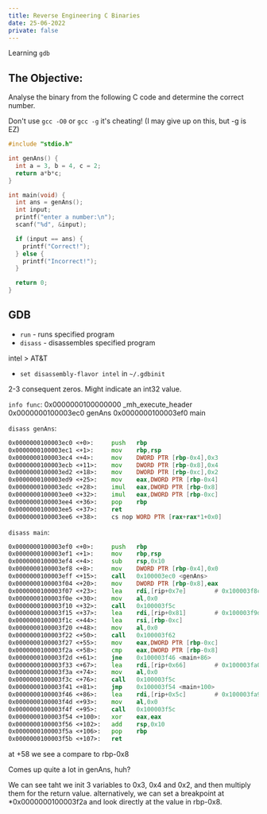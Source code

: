 ```yaml
---
title: Reverse Engineering C Binaries
date: 25-06-2022
private: false
---
```


Learning `gdb`

## The Objective:

Analyse the binary from the following C code and determine the correct number.

Don't use `gcc -O0` or `gcc -g` it's cheating!
(I may give up on this, but -g is EZ)

```c
#include "stdio.h"

int genAns() {
  int a = 3, b = 4, c = 2;
  return a*b*c;
}

int main(void) {
  int ans = genAns();
  int input;
  printf("enter a number:\n");
  scanf("%d", &input);

  if (input == ans) {
    printf("Correct!");
  } else {
    printf("Incorrect!");
  }

  return 0;
}
```

## GDB

- `run` - runs specified program
- `disass` - disassembles specified program

intel > AT&T 
- `set disassembly-flavor intel` in `~/.gdbinit`

2-3 consequent zeros. Might indicate an int32 value.

`info func`:
0x0000000100000000  _mh_execute_header
0x0000000100003ec0  genAns
0x0000000100003ef0  main

`disass genAns`:
```asm
0x0000000100003ec0 <+0>:     push   rbp
0x0000000100003ec1 <+1>:     mov    rbp,rsp
0x0000000100003ec4 <+4>:     mov    DWORD PTR [rbp-0x4],0x3
0x0000000100003ecb <+11>:    mov    DWORD PTR [rbp-0x8],0x4
0x0000000100003ed2 <+18>:    mov    DWORD PTR [rbp-0xc],0x2
0x0000000100003ed9 <+25>:    mov    eax,DWORD PTR [rbp-0x4]
0x0000000100003edc <+28>:    imul   eax,DWORD PTR [rbp-0x8]
0x0000000100003ee0 <+32>:    imul   eax,DWORD PTR [rbp-0xc]
0x0000000100003ee4 <+36>:    pop    rbp
0x0000000100003ee5 <+37>:    ret
0x0000000100003ee6 <+38>:    cs nop WORD PTR [rax+rax*1+0x0]
```

`disass main`:
```asm
0x0000000100003ef0 <+0>:     push   rbp
0x0000000100003ef1 <+1>:     mov    rbp,rsp
0x0000000100003ef4 <+4>:     sub    rsp,0x10
0x0000000100003ef8 <+8>:     mov    DWORD PTR [rbp-0x4],0x0
0x0000000100003eff <+15>:    call   0x100003ec0 <genAns>
0x0000000100003f04 <+20>:    mov    DWORD PTR [rbp-0x8],eax
0x0000000100003f07 <+23>:    lea    rdi,[rip+0x7e]        # 0x100003f8c
0x0000000100003f0e <+30>:    mov    al,0x0
0x0000000100003f10 <+32>:    call   0x100003f5c
0x0000000100003f15 <+37>:    lea    rdi,[rip+0x81]        # 0x100003f9d
0x0000000100003f1c <+44>:    lea    rsi,[rbp-0xc]
0x0000000100003f20 <+48>:    mov    al,0x0
0x0000000100003f22 <+50>:    call   0x100003f62
0x0000000100003f27 <+55>:    mov    eax,DWORD PTR [rbp-0xc]
0x0000000100003f2a <+58>:    cmp    eax,DWORD PTR [rbp-0x8]
0x0000000100003f2d <+61>:    jne    0x100003f46 <main+86>
0x0000000100003f33 <+67>:    lea    rdi,[rip+0x66]        # 0x100003fa0
0x0000000100003f3a <+74>:    mov    al,0x0
0x0000000100003f3c <+76>:    call   0x100003f5c
0x0000000100003f41 <+81>:    jmp    0x100003f54 <main+100>
0x0000000100003f46 <+86>:    lea    rdi,[rip+0x5c]        # 0x100003fa9
0x0000000100003f4d <+93>:    mov    al,0x0
0x0000000100003f4f <+95>:    call   0x100003f5c
0x0000000100003f54 <+100>:   xor    eax,eax
0x0000000100003f56 <+102>:   add    rsp,0x10
0x0000000100003f5a <+106>:   pop    rbp
0x0000000100003f5b <+107>:   ret
```

at +58 we see a compare to rbp-0x8

Comes up quite a lot in genAns, huh?

We can see taht we init 3 variables to 0x3, 0x4 and 0x2, and then multiply them for the return value.
alternatively, we can set a breakpoint at *0x0000000100003f2a and look directly at the value in rbp-0x8.




